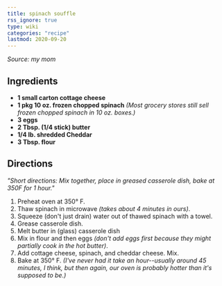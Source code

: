 ```yaml
---
title: spinach souffle
rss_ignore: true
type: wiki
categories: "recipe"
lastmod: 2020-09-20
---
```


*Source: my mom*

## Ingredients
- **1 small carton cottage cheese**
- **1 pkg 10 oz. frozen chopped spinach** *(Most grocery stores still sell frozen chopped spinach in 10 oz. boxes.)* 
- **3 eggs**
- **2 Tbsp. (1/4 stick) butter**
- **1/4 lb. shredded Cheddar**
- **3 Tbsp. flour**

## Directions
*"Short directions: Mix together, place in greased casserole dish, bake at 350F for 1 hour."*

1. Preheat oven at 350° F.
2. Thaw spinach in microwave *(takes about 4 minutes in ours)*.
3. Squeeze (don't just drain) water out of thawed spinach with a towel.
4. Grease casserole dish.
5. Melt butter in (glass) casserole dish
6. Mix in flour and then eggs *(don't add eggs first because they might partially cook in the hot butter)*.
7. Add cottage cheese, spinach, and cheddar cheese. Mix.
8. Bake at 350° F. *(I've never had it take an hour--usually around 45 minutes, I think, but then again, our oven is probably hotter than it's supposed to be.)*
